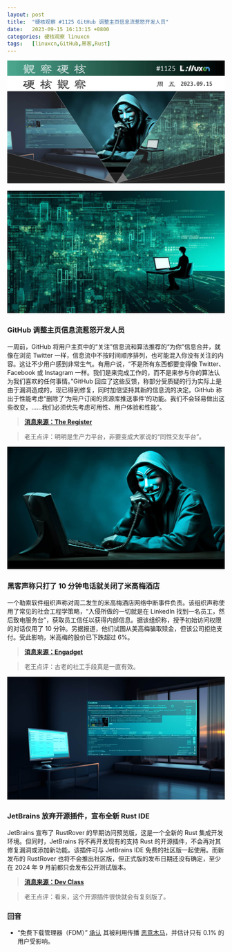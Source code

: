 ```yaml
---
layout: post
title:	"硬核观察 #1125 GitHub 调整主页信息流惹怒开发人员"
date:	2023-09-15 16:13:15 +0800 
categories:	硬核观察 linuxcn 
tags:	[linuxcn,GitHub,黑客,Rust]
---
```



![](/Asserts/Images/album/202309/15/161212l1iv2lkv3pie1ujv.jpg)


![](/Asserts/Images/album/202309/15/161223i3538l8on5ul85ou.jpg)


### GitHub 调整主页信息流惹怒开发人员


一周前，GitHub 将用户主页中的“关注”信息流和算法推荐的“为你”信息合并，就像在浏览 Twitter 一样，信息流中不按时间顺序排列，也可能混入你没有关注的内容。这让不少用户感到非常生气。有用户说，“不是所有东西都要变得像 Twitter、Facebook 或 Instagram 一样。我们是来完成工作的，而不是来参与你的算法认为我们喜欢的任何事情。”GitHub 回应了这些反馈，称部分受质疑的行为实际上是由于漏洞造成的，现已得到修复，同时加倍坚持其新的信息流的决定。GitHub 称出于性能考虑“删除了‘为用户订阅的资源库推送事件’的功能。我们不会轻易做出这些改变，……我们必须优先考虑可用性、用户体验和性能”。



> 
> **[消息来源：The Register](https://www.theregister.com/2023/09/13/github_alienates_customers_by_force/)**
> 
> 
> 



> 
> 老王点评：明明是生产力平台，非要变成大家说的“同性交友平台”。
> 
> 
> 


![](/Asserts/Images/album/202309/15/161239sw2z3qtztbqs44vu.jpg)


### 黑客声称只打了 10 分钟电话就关闭了米高梅酒店


一个勒索软件组织声称对周二发生的米高梅酒店网络中断事件负责。该组织声称使用了常见的社会工程学策略，“入侵所做的一切就是在 LinkedIn 找到一名员工，然后致电服务台”，获取员工信任以获得内部信息。据该组织称，授予初始访问权限的对话仅用了 10 分钟。另据报道，他们试图从美高梅骗取赎金，但该公司拒绝支付。受此影响，米高梅的股价已下跌超过 6%。



> 
> **[消息来源：Engadget](https://www.engadget.com/hackers-claim-it-only-took-a-10-minute-phone-call-to-shutdown-mgm-resorts-143147493.html)**
> 
> 
> 



> 
> 老王点评：古老的社工手段真是一直有效。
> 
> 
> 


![](/Asserts/Images/album/202309/15/161300nfzf2nvnfhfhh4m4.jpg)


### JetBrains 放弃开源插件，宣布全新 Rust IDE


JetBrains 宣布了 RustRover 的早期访问预览版，这是一个全新的 Rust 集成开发环境。但同时，JetBrains 将不再开发现有的支持 Rust 的开源插件，不会再对其修复漏洞或添加新功能。该插件可与 JetBrains IDE 免费的社区版一起使用。而新发布的 RustRover 也将不会推出社区版，但正式版的发布日期还没有确定，至少在 2024 年 9 月前都只会发布公开测试版本。



> 
> **[消息来源：Dev Class](https://devclass.com/2023/09/14/jetbrains-introduces-rustrover-ide-abandons-open-source-rust-plugin/)**
> 
> 
> 



> 
> 老王点评：看来，这个开源插件很快就会有复刻版了。
> 
> 
> 


### 回音


* “免费下载管理器（FDM）” [承认](https://www.freedownloadmanager.org/blog/?p=664) 其被利用传播 [恶意木马](/article-16188-1.html)，并估计只有 0.1% 的用户受影响。
